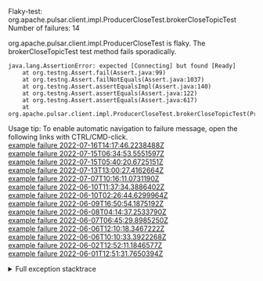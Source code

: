         
Flaky-test: org.apache.pulsar.client.impl.ProducerCloseTest.brokerCloseTopicTest
Number of failures: 14

org.apache.pulsar.client.impl.ProducerCloseTest is flaky. The brokerCloseTopicTest test method fails sporadically.

```
java.lang.AssertionError: expected [Connecting] but found [Ready]
	at org.testng.Assert.fail(Assert.java:99)
	at org.testng.Assert.failNotEquals(Assert.java:1037)
	at org.testng.Assert.assertEqualsImpl(Assert.java:140)
	at org.testng.Assert.assertEquals(Assert.java:122)
	at org.testng.Assert.assertEquals(Assert.java:617)
	at org.apache.pulsar.client.impl.ProducerCloseTest.brokerCloseTopicTest(ProducerCloseTest.java:140)
```

Usage tip: To enable automatic navigation to failure message, open the following links with CTRL/CMD-click.  
[example failure 2022-07-16T14:17:46.2238488Z](https://github.com/apache/pulsar/runs/7371054091?check_suite_focus=true#step:10:1668)  
[example failure 2022-07-15T06:34:53.5551597Z](https://github.com/apache/pulsar/runs/7353014418?check_suite_focus=true#step:9:1102)  
[example failure 2022-07-15T05:40:20.6725151Z](https://github.com/apache/pulsar/runs/7352154237?check_suite_focus=true#step:9:1084)  
[example failure 2022-07-13T13:00:27.4162664Z](https://github.com/apache/pulsar/runs/7320944350?check_suite_focus=true#step:10:1088)  
[example failure 2022-07-07T10:16:11.0731190Z](https://github.com/apache/pulsar/runs/7231042972?check_suite_focus=true#step:10:3273)  
[example failure 2022-06-10T11:37:34.3886402Z](https://github.com/apache/pulsar/runs/6830068108?check_suite_focus=true#step:10:1050)  
[example failure 2022-06-10T02:26:44.6299964Z](https://github.com/apache/pulsar/runs/6823969879?check_suite_focus=true#step:9:1070)  
[example failure 2022-06-09T16:50:54.1875192Z](https://github.com/apache/pulsar/runs/6817106987?check_suite_focus=true#step:9:1068)  
[example failure 2022-06-08T04:14:37.2533790Z](https://github.com/apache/pulsar/runs/6786847461?check_suite_focus=true#step:9:1064)  
[example failure 2022-06-07T06:45:29.8985250Z](https://github.com/apache/pulsar/runs/6768767664?check_suite_focus=true#step:10:1045)  
[example failure 2022-06-06T12:10:18.3467222Z](https://github.com/apache/pulsar/runs/6755044727?check_suite_focus=true#step:9:1048)  
[example failure 2022-06-06T10:10:33.3922268Z](https://github.com/apache/pulsar/runs/6753586118?check_suite_focus=true#step:9:1066)  
[example failure 2022-06-02T12:52:11.1846577Z](https://github.com/apache/pulsar/runs/6708538529?check_suite_focus=true#step:10:1049)  
[example failure 2022-06-01T12:51:31.7650394Z](https://github.com/apache/pulsar/runs/6688903767?check_suite_focus=true#step:10:1144)  


<details>
<summary>Full exception stacktrace</summary>
<code><pre>
java.lang.AssertionError: expected [Connecting] but found [Ready]
	at org.testng.Assert.fail(Assert.java:99)
	at org.testng.Assert.failNotEquals(Assert.java:1037)
	at org.testng.Assert.assertEqualsImpl(Assert.java:140)
	at org.testng.Assert.assertEquals(Assert.java:122)
	at org.testng.Assert.assertEquals(Assert.java:617)
	at org.apache.pulsar.client.impl.ProducerCloseTest.brokerCloseTopicTest(ProducerCloseTest.java:140)
	at java.base/jdk.internal.reflect.NativeMethodAccessorImpl.invoke0(Native Method)
	at java.base/jdk.internal.reflect.NativeMethodAccessorImpl.invoke(NativeMethodAccessorImpl.java:77)
	at java.base/jdk.internal.reflect.DelegatingMethodAccessorImpl.invoke(DelegatingMethodAccessorImpl.java:43)
	at java.base/java.lang.reflect.Method.invoke(Method.java:568)
	at org.testng.internal.MethodInvocationHelper.invokeMethod(MethodInvocationHelper.java:132)
	at org.testng.internal.InvokeMethodRunnable.runOne(InvokeMethodRunnable.java:45)
	at org.testng.internal.InvokeMethodRunnable.call(InvokeMethodRunnable.java:73)
	at org.testng.internal.InvokeMethodRunnable.call(InvokeMethodRunnable.java:11)
	at java.base/java.util.concurrent.FutureTask.run(FutureTask.java:264)
	at java.base/java.util.concurrent.ThreadPoolExecutor.runWorker(ThreadPoolExecutor.java:1136)
	at java.base/java.util.concurrent.ThreadPoolExecutor$Worker.run(ThreadPoolExecutor.java:635)
	at java.base/java.lang.Thread.run(Thread.java:833)

</pre></code>
</details>

